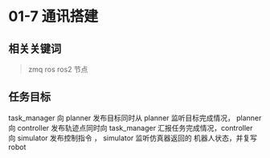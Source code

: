 # 01-7 通讯搭建

## 相关关键词

> zmq ros ros2 节点

## 任务目标

task_manager 向 planner 发布目标同时从 planner 监听目标完成情况， planner 向 controller 发布轨迹点同时向 task_manager 汇报任务完成情况，controller 向 simulator 发布控制指令 ， simulator 监听仿真器返回的 机器人状态，并复写 robot
